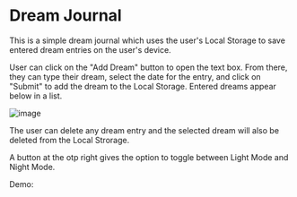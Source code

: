 # Dream Journal

This is a simple dream journal which uses the user's Local Storage to save entered dream entries on the user's device.

User can click on the "Add Dream" button to open the text box. From there, they can type their dream, select the date for the entry, and click on "Submit" to add the dream to the Local Storage. Entered dreams appear below in a list.

![image](https://user-images.githubusercontent.com/85261795/132113130-c9dca6cd-ab35-4e11-ab4b-8298c0ca838d.png)

The user can delete any dream entry and the selected dream will also be deleted from the Local Strorage.

A button at the otp right gives the option to toggle between Light Mode and Night Mode.

Demo: 
